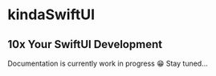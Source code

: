 # kindaSwiftUI

## 10x Your SwiftUI Development

Documentation is currently work in progress 😁
Stay tuned...
